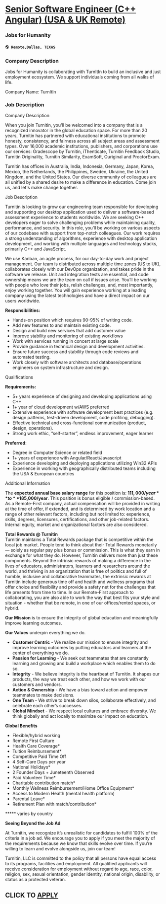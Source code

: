 # [Senior Software Engineer (C++ Angular) (USA & UK Remote)](https://www.remotewlb.com/apply/senior-software-engineer-c-angular-usa-uk-remote-108636)  
### Jobs for Humanity  
#### `🌎 Remote,Dallas, TEXAS`  

### **Company Description**

Jobs for Humanity is collaborating with TurnItIn to build an inclusive and just employment ecosystem. We support individuals coming from all walks of life.  
  
Company Name: TurnItIn  
  

###  **Job Description**

Company Description

When you join Turnitin, you'll be welcomed into a company that is a recognized innovator in the global education space. For more than 20 years, Turnitin has partnered with educational institutions to promote honesty, consistency, and fairness across all subject areas and assessment types. Over 16,000 academic institutions, publishers, and corporations use our services: Gradescope by Turnitin, iThenticate, Turnitin Feedback Studio, Turnitin Originality, Turnitin Similarity, ExamSoft, Ouriginal and ProctorExam.  
  
Turnitin has offices in Australia, India, Indonesia, Germany, Japan, Korea, Mexico, the Netherlands, the Philippines, Sweden, Ukraine, the United Kingdom, and the United States. Our diverse community of colleagues are all unified by a shared desire to make a difference in education. Come join us, and let's make change together.

Job Description

Turnitin is looking to grow our engineering team responsible for developing and supporting our desktop application used to deliver a software-based assessment experience to students worldwide. We are seeking C++ developers eager to solve challenging problems while maintaining quality, performance, and security. In this role, you’ll be working on various aspects of our codebase with support from top-notch colleagues. Our work requires a strong understanding of algorithms, experience with desktop application development, and working with multiple languages and technology stacks, primarily C++ and JavaScript.

We use Kanban, an agile process, for our day-to-day work and project management. Our team is distributed across multiple time zones (US to UK), collaborates closely with our DevOps organization, and takes pride in the software we release. Unit and integration tests are essential, and code ownership means we are the team on call if issues arise. You’ll be working with people who love their jobs, relish challenges, and, most importantly, enjoy working together. You will gain experience working at a leading company using the latest technologies and have a direct impact on our users worldwide.

 **Responsibilities:**

  * Hands-on position which requires 90-95% of writing code.
  * Add new features to and maintain existing code.
  * Design and build new services that add customer value
  * Improve stability and monitoring of existing workflows
  * Work with services running in concert at large scale
  * Provide guidance in technical design and development activities.
  * Ensure future success and stability through code reviews and automated testing.
  * Work closely with software architects and database/operations engineers on system infrastructure and design.

Qualifications

 **Requirements:**

  * 5+ years experience of designing and developing applications using C++
  * 1+ year of cloud development w/AWS preferred
  * Extensive experience with software development best practices (e.g. design patterns, test-driven development, code profiling, debugging).
  * Effective technical and cross-functional communication (product, design, operations).
  * Strong work ethic, “self-starter”, endless improvement, eager learner

 **Preferred:**

  * Degree in Computer Science or related field
  * 1+ years of experience with Angular/React/Javascript
  * Experience developing and deploying applications utilizing Win32 APIs
  * Experience in working with geographically distributed teams including the USA & European countries

Additional Information

The **expected annual base salary range** for this position is: **$111,000/year** to **$185,000/year**. This position is bonus eligible / commission-based.  
As a Remote-First company, actual compensation will be provided in writing at the time of offer, if extended, and is determined by work location and a range of other relevant factors, including but not limited to: experience, skills, degrees, licensures, certifications, and other job-related factors. Internal equity, market and organizational factors are also considered.

 **Total Rewards @ Turnitin**  
Turnitin maintains a Total Rewards package that is competitive within the local job market. People tend to think about their Total Rewards monetarily — solely as regular pay plus bonus or commission. This is what they earn in exchange for what they do. However, Turnitin delivers more than just these components. Beyond the intrinsic rewards of making a difference in the lives of educators, administrators, learners and researchers around the world, and thriving in an organization that is free of politics and full of humble, inclusive and collaborative teammates, the extrinsic rewards at Turnitin include generous time off and health and wellness programs that offer choice and flexibility and provide a safety net for the challenges that life presents from time to time. In our Remote-First approach to collaborating, you are also able to work the way that best fits your style and situation - whether that be remote, in one of our offices/rented spaces, or hybrid.

 **Our Mission** is to ensure the integrity of global education and meaningfully improve learning outcomes.  
  
**Our Values** underpin everything we do.

  *  **Customer Centric** \- We realize our mission to ensure integrity and improve learning outcomes by putting educators and learners at the center of everything we do.
  *  **Passion for Learning** \- We seek out teammates that are constantly learning and growing and build a workplace which enables them to do so.
  *  **Integrity** \- We believe integrity is the heartbeat of Turnitin. It shapes our products, the way we treat each other, and how we work with our customers and vendors.
  *  **Action & Ownership** \- We have a bias toward action and empower teammates to make decisions.
  *  **One Team** \- We strive to break down silos, collaborate effectively, and celebrate each other’s successes.
  *  **Global Mindset** \- We respect local cultures and embrace diversity. We think globally and act locally to maximize our impact on education.

 **Global Benefits**

  * Flexible/hybrid working 
  * Remote First Culture
  * Health Care Coverage*
  * Tuition Reimbursement*
  * Competitive Paid Time Off 
  * 4 Self-Care Days per year
  * National Holidays*
  * 2 Founder Days + Juneteenth Observed
  * Paid Volunteer Time*
  * Charitable contribution match*
  * Monthly Wellness Reimbursement/Home Office Equipment*
  * Access to Modern Health (mental health platform)
  * Parental Leave*
  * Retirement Plan with match/contribution*

 ***** varies by country

 **Seeing Beyond the Job Ad**  
  
At Turnitin, we recognize it’s unrealistic for candidates to fulfill 100% of the criteria in a job ad. We encourage you to apply if you meet the majority of the requirements because we know that skills evolve over time. If you’re willing to learn and evolve alongside us, join our team!  
  
Turnitin, LLC is committed to the policy that all persons have equal access to its programs, facilities and employment. All qualified applicants will receive consideration for employment without regard to age, race, color, religion, sex, sexual orientation, gender identity, national origin, disability, or status as a protected veteran.

  
## CLICK TO [APPLY](https://www.remotewlb.com/apply/senior-software-engineer-c-angular-usa-uk-remote-108636)

